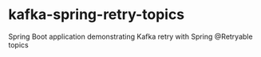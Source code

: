 # kafka-spring-retry-topics
Spring Boot application demonstrating Kafka retry with Spring @Retryable topics
